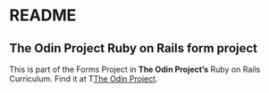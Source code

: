 # README

## The Odin Project Ruby on Rails form project

This is part of the Forms Project in **The Odin Project’s** Ruby on Rails Curriculum. Find it at T[The Odin Project](http://www.theodinproject.com/).